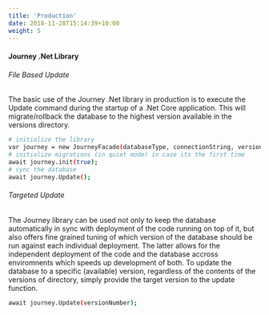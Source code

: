 ```yaml
---
title: 'Production'
date: 2018-11-28T15:14:39+10:00
weight: 5
---
```


#### Journey .Net Library 

###### File Based Update
The basic use of the Journey .Net library in production is to execute the Update command during the startup of a .Net Core application. This will migrate/rollback the database to the highest version available in the versions directory.

```bash
# initialize the library
var journey = new JourneyFacade(databaseType, connectionString, versionsDirectory);
# initialize migrations (in quiet mode) in case its the first time
await journey.init(true);
# sync the database
await journey.Update();

```
###### Targeted Update
The Journey library can be used not only to keep the database automatically in sync with deployment of the code running on top of it, but also offers fine grained tuning of which version of the database should be run against each individual deployment. The latter allows for the independent deployment of the code and the database accross enviromnents which speeds up development of both. To update the database to a specific (available) version, regardless of the contents of the versions of directory, simply provide the target version to the update function. 

```bash
await journey.Update(versionNumber);
```